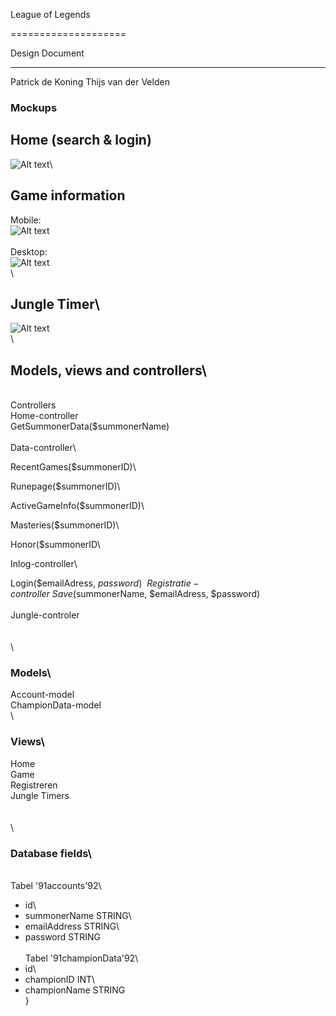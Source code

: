 League of Legends


====================


Design Document

---------------------

Patrick de Koning
Thijs van der Velden

### Mockups

## Home (search & login)
![Alt text](http://images2.fanpop.com/image/photos/9500000/sdfasdf-michael-jackson-9587475-600-300.jpg)\

## Game information

Mobile:\
![Alt text](/doc/img/mockup_mobile_2.png)\
\
Desktop:\
![Alt text](/doc/img/mockup_normal_2.png)\
\
## Jungle Timer\
![Alt text](/doc/img/mockup_mobile_3.png)\
\
## Models, views and controllers\
\
Controllers\
Home-controller\
GetSummonerData($summonerName)\
\
Data-controller\

RecentGames($summonerID)\

Runepage($summonerID)\

ActiveGameInfo($summonerID)\

Masteries($summonerID)\

Honor($summonerID\

Inlog-controller\

Login($emailAdress, $password)\
\
Registratie-controller\
Save($summonerName, $emailAdress, $password)\
\
Jungle-controler\
\
\
\
### Models\
Account-model\
ChampionData-model\
\
### Views\
Home\
Game\
Registreren\
Jungle Timers\
\
\
\
### Database fields\
\
Tabel \'91accounts\'92\
- id\
- summonerName STRING\
- emailAddress STRING\
- password STRING\
\
Tabel \'91championData\'92\
- id\
- championID INT\
- championName STRING\
}
